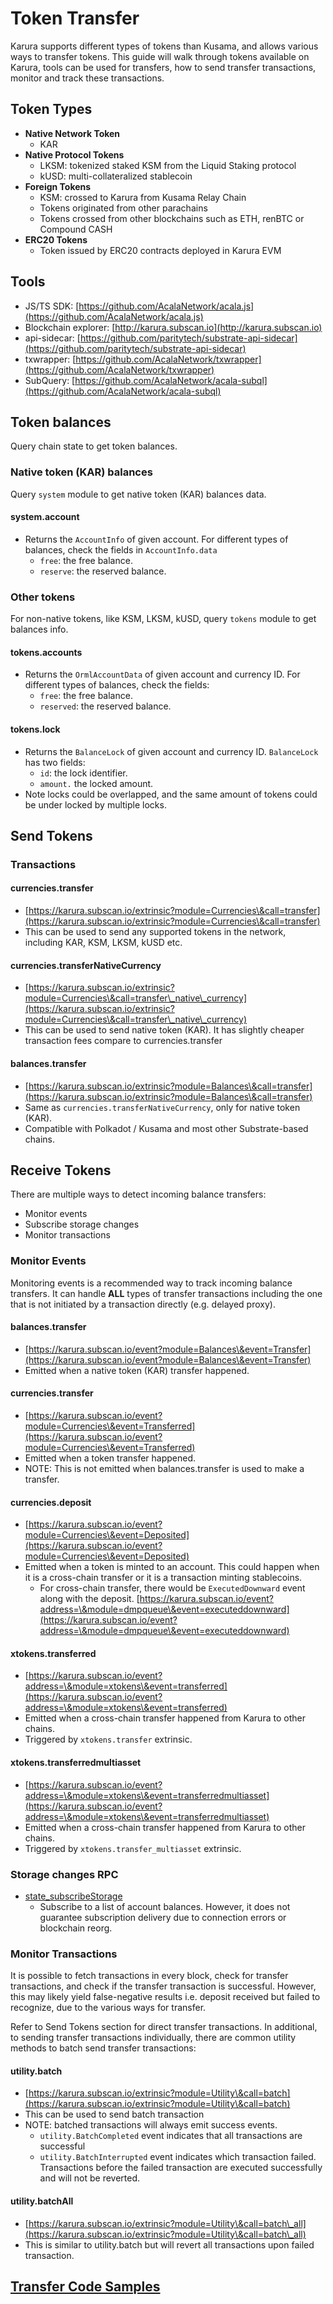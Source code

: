 # Token Transfer

Karura supports different types of tokens than Kusama, and allows various ways to transfer tokens. This guide will walk through tokens available on Karura, tools can be used for transfers, how to send transfer transactions, monitor and track these transactions.

## Token Types

* **Native Network Token**
  * KAR
* **Native Protocol Tokens**
  * LKSM: tokenized staked KSM from the Liquid Staking protocol
  * kUSD: multi-collateralized stablecoin
* **Foreign Tokens**
  * KSM: crossed to Karura from Kusama Relay Chain
  * Tokens originated from other parachains
  * Tokens crossed from other blockchains such as ETH, renBTC or Compound CASH
* **ERC20 Tokens**
  * Token issued by ERC20 contracts deployed in Karura EVM

## Tools

* JS/TS SDK: [https://github.com/AcalaNetwork/acala.js](https://github.com/AcalaNetwork/acala.js)
* Blockchain explorer: [http://karura.subscan.io](http://karura.subscan.io)
* api-sidecar: [https://github.com/paritytech/substrate-api-sidecar](https://github.com/paritytech/substrate-api-sidecar)
* txwrapper: [https://github.com/AcalaNetwork/txwrapper](https://github.com/AcalaNetwork/txwrapper)
* SubQuery: [https://github.com/AcalaNetwork/acala-subql](https://github.com/AcalaNetwork/acala-subql)

## Token balances

Query chain state to get token balances.

### Native token (KAR) balances

Query `system` module to get native token (KAR) balances data.

#### system.account

* Returns the `AccountInfo` of given account. For different types of balances, check the fields in `AccountInfo.data`
  * `free`: the free balance.
  * `reserve`: the reserved balance.

### Other tokens

For non-native tokens, like KSM, LKSM, kUSD, query `tokens` module to get balances info.

#### tokens.accounts

* Returns the `OrmlAccountData` of given account and currency ID. For different types of balances, check the fields:
  * `free`: the free balance.
  * `reserved`: the reserved balance.

#### tokens.lock

* Returns the `BalanceLock` of given account and currency ID. `BalanceLock` has two fields:
  * `id`: the lock identifier.
  * `amount.` the locked amount.
* Note locks could be overlapped, and the same amount of tokens could be under locked by multiple locks.

## Send Tokens

### Transactions

#### currencies.transfer

* [https://karura.subscan.io/extrinsic?module=Currencies\&call=transfer](https://karura.subscan.io/extrinsic?module=Currencies\&call=transfer)
* This can be used to send any supported tokens in the network, including KAR, KSM, LKSM, kUSD etc.

#### currencies.transferNativeCurrency

* [https://karura.subscan.io/extrinsic?module=Currencies\&call=transfer\_native\_currency](https://karura.subscan.io/extrinsic?module=Currencies\&call=transfer\_native\_currency)
* This can be used to send native token (KAR). It has slightly cheaper transaction fees compare to currencies.transfer

#### balances.transfer

* [https://karura.subscan.io/extrinsic?module=Balances\&call=transfer](https://karura.subscan.io/extrinsic?module=Balances\&call=transfer)
* Same as `currencies.transferNativeCurrency`, only for native token (KAR).
* Compatible with Polkadot / Kusama and most other Substrate-based chains.

## Receive Tokens

There are multiple ways to detect incoming balance transfers:

* Monitor events
* Subscribe storage changes
* Monitor transactions

### Monitor Events

Monitoring events is a recommended way to track incoming balance transfers. It can handle **ALL** types of transfer transactions including the one that is not initiated by a transaction directly (e.g. delayed proxy).

#### balances.transfer

* [https://karura.subscan.io/event?module=Balances\&event=Transfer](https://karura.subscan.io/event?module=Balances\&event=Transfer)
* Emitted when a native token (KAR) transfer happened.

#### currencies.transfer

* [https://karura.subscan.io/event?module=Currencies\&event=Transferred](https://karura.subscan.io/event?module=Currencies\&event=Transferred)
* Emitted when a token transfer happened.
* NOTE: This is not emitted when balances.transfer is used to make a transfer.

#### currencies.deposit

* [https://karura.subscan.io/event?module=Currencies\&event=Deposited](https://karura.subscan.io/event?module=Currencies\&event=Deposited)
* Emitted when a token is minted to an account. This could happen when it is a cross-chain transfer or it is a transaction minting stablecoins.
  * For cross-chain transfer, there would be `ExecutedDownward` event along with the deposit. [https://karura.subscan.io/event?address=\&module=dmpqueue\&event=executeddownward](https://karura.subscan.io/event?address=\&module=dmpqueue\&event=executeddownward)

#### xtokens.transferred

* [https://karura.subscan.io/event?address=\&module=xtokens\&event=transferred](https://karura.subscan.io/event?address=\&module=xtokens\&event=transferred)
* Emitted when a cross-chain transfer happened from Karura to other chains.
* Triggered by `xtokens.transfer` extrinsic.

#### xtokens.transferredmultiasset

* [https://karura.subscan.io/event?address=\&module=xtokens\&event=transferredmultiasset](https://karura.subscan.io/event?address=\&module=xtokens\&event=transferredmultiasset)
* Emitted when a cross-chain transfer happened from Karura to other chains.
* Triggered by `xtokens.transfer_multiasset` extrinsic.

### Storage changes RPC

* [state\_subscribeStorage](https://polkadot.js.org/docs/substrate/rpc#subscribestoragekeys-vecstoragekey-storagechangeset)
  * Subscribe to a list of account balances. However, it does not guarantee subscription delivery due to connection errors or blockchain reorg.

### Monitor Transactions

It is possible to fetch transactions in every block, check for transfer transactions, and check if the transfer transaction is successful. However, this may likely yield false-negative results i.e. deposit received but failed to recognize, due to the various ways for transfer.

Refer to Send Tokens section for direct transfer transactions. In additional, to sending transfer transactions individually, there are common utility methods to batch send transfer transactions:

#### utility.batch

* [https://karura.subscan.io/extrinsic?module=Utility\&call=batch](https://karura.subscan.io/extrinsic?module=Utility\&call=batch)
* This can be used to send batch transaction
* NOTE: batched transactions will always emit success events.
  * `utility.BatchCompleted` event indicates that all transactions are successful
  * `utility.BatchInterrupted` event indicates which transaction failed. Transactions before the failed transaction are executed successfully and will not be reverted.

#### utility.batchAll

* [https://karura.subscan.io/extrinsic?module=Utility\&call=batch\_all](https://karura.subscan.io/extrinsic?module=Utility\&call=batch\_all)
* This is similar to utility.batch but will revert all transactions upon failed transaction.

## [Transfer Code Samples](https://github.com/AcalaNetwork/acala-js-example/blob/21a3be3538260cc8a047856bf163dad75de1db3a/src/transfer-examples/readme.md)

